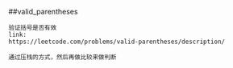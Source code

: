 ##valid_parentheses
```
验证括号是否有效
link:
https://leetcode.com/problems/valid-parentheses/description/

通过压栈的方式，然后再做比较来做判断


```